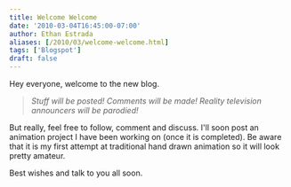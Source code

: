 ```yaml
---
title: Welcome Welcome
date: '2010-03-04T16:45:00-07:00'
author: Ethan Estrada
aliases: [/2010/03/welcome-welcome.html]
tags: ['Blogspot']
draft: false
---
```


Hey everyone, welcome to the new blog.

> _Stuff will be posted! Comments will be made! Reality television announcers will be parodied!_

But really, feel free to follow, comment and discuss.
I'll soon post an animation project I have been working on (once it is completed).
Be aware that it is my first attempt at traditional hand drawn animation
so it will look pretty amateur.

Best wishes and talk to you all soon.
